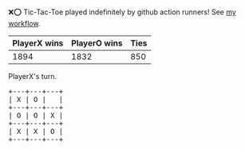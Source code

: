 :x::o: Tic-Tac-Toe played indefinitely by github action runners! See [my workflow](.github/workflows/play.yaml).

|PlayerX wins|PlayerO wins|Ties|
|-|-|-|
|1894|1832|850|

PlayerX's turn.

<pre>
+---+---+---+
| X | O |   |
+---+---+---+
| O | O | X |
+---+---+---+
| X | X | O |
+---+---+---+
</pre>